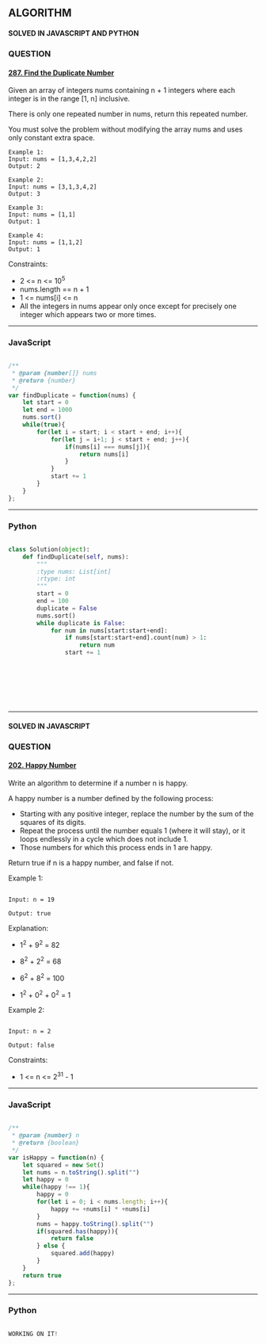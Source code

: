## ALGORITHM

#### SOLVED IN JAVASCRIPT AND PYTHON
### QUESTION

#### [287. Find the Duplicate Number](https://leetcode.com/problems/find-the-duplicate-number/)

Given an array of integers nums containing n + 1 integers where each integer is in the range [1, n] inclusive.

There is only one repeated number in nums, return this repeated number.

You must solve the problem without modifying the array nums and uses only constant extra space.


```
Example 1:
Input: nums = [1,3,4,2,2]
Output: 2

Example 2:
Input: nums = [3,1,3,4,2]
Output: 3

Example 3:
Input: nums = [1,1]
Output: 1

Example 4:
Input: nums = [1,1,2]
Output: 1

```

Constraints:

* 2 <= n <= 10<sup>5</sup>
* nums.length == n + 1
* 1 <= nums[i] <= n
* All the integers in nums appear only once except for precisely one integer which appears two or more times.

-----

### JavaScript

```js

/**
 * @param {number[]} nums
 * @return {number}
 */
var findDuplicate = function(nums) {
    let start = 0
    let end = 1000
    nums.sort()
    while(true){
        for(let i = start; i < start + end; i++){
            for(let j = i+1; j < start + end; j++){
                if(nums[i] === nums[j]){
                    return nums[i]
                }
            }
            start += 1
        } 
    }
};

```

-----

### Python

```py

class Solution(object):        
    def findDuplicate(self, nums):
        """
        :type nums: List[int]
        :rtype: int
        """
        start = 0
        end = 100
        duplicate = False
        nums.sort()
        while duplicate is False:
            for num in nums[start:start+end]:
                if nums[start:start+end].count(num) > 1:
                    return num
                start += 1
                
```
<br></br>
<br></br>

-----
#### SOLVED IN JAVASCRIPT
### QUESTION

#### [202. Happy Number](https://leetcode.com/problems/happy-number/)

Write an algorithm to determine if a number n is happy.

A happy number is a number defined by the following process:

* Starting with any positive integer, replace the number by the sum of the squares of its digits.
* Repeat the process until the number equals 1 (where it will stay), or it loops endlessly in a cycle which does not include 1.
* Those numbers for which this process ends in 1 are happy.

Return true if n is a happy number, and false if not.



Example 1:

```

Input: n = 19

Output: true

```
Explanation:

* 1<sup>2</sup> + 9<sup>2</sup> = 82

* 8<sup>2</sup> + 2<sup>2</sup> = 68

* 6<sup>2</sup> + 8<sup>2</sup> = 100

* 1<sup>2</sup> + 0<sup>2</sup> + 0<sup>2</sup> = 1


Example 2:

```

Input: n = 2

Output: false

```

Constraints:

* 1 <= n <= 2<sup>31</sup> - 1

-----

### JavaScript

```js

/**
 * @param {number} n
 * @return {boolean}
 */
var isHappy = function(n) {
    let squared = new Set()
    let nums = n.toString().split("")
    let happy = 0
    while(happy !== 1){
        happy = 0
        for(let i = 0; i < nums.length; i++){
            happy += +nums[i] * +nums[i]
        }
        nums = happy.toString().split("")
        if(squared.has(happy)){
            return false
        } else {
            squared.add(happy)
        }
    }
    return true
};

```

-----

### Python

```py

WORKING ON IT!
        
```


